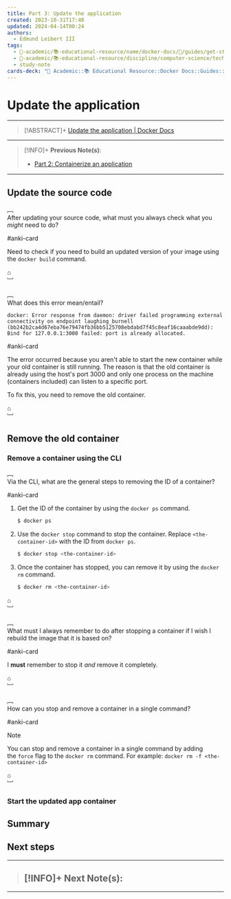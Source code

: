 ```yaml
---
title: Part 3꞉ Update the application
created: 2023-10-31T17:48
updated: 2024-04-14T00:24
authors:
  - Edmund Leibert III
tags:
  - 🔴-academic/📚-educational-resource/name/docker-docs/🔖/guides/get-started/part-3-update-the-application
  - 🔴-academic/📚-educational-resource/discipline/computer-science/technology/docker
  - study-note
cards-deck: "🔴 Academic::📚 Educational Resource::Docker Docs::Guides::Get started::Part 3: Update the application"
---
```


# Update the application

---

> [!ABSTRACT]+
> [Update the application | Docker Docs](https://docs.docker.com/get-started/03_updating_app/)

---

> [!INFO]+ 
> **Previous Note(s)**:
> - [Part 2꞉ Containerize an application](the-vault/src/🔴%20Academic/📚%20Educational%20Resource/Docker%20Docs/Guides/Get%20started/Part%202꞉%20Containerize%20an%20application.md)

---

## Update the source code

﹇<br>
After updating your source code, what must you always check what you _might_ need to do?

#anki-card 

Need to check if you need to build an updated version of your image using the `docker build` command.

⌂
<br>﹈<br>

﹇<br>
What does this error mean/entail?

```
docker: Error response from daemon: driver failed programming external connectivity on endpoint laughing_burnell 
(bb242b2ca4d67eba76e79474fb36bb5125708ebdabd7f45c8eaf16caaabde9dd): Bind for 127.0.0.1:3000 failed: port is already allocated.
```

#anki-card 

The error occurred because you aren't able to start the new container while your old container is still running. The reason is that the old container is already using the host's port 3000 and only one process on the machine (containers included) can listen to a specific port. 

To fix this, you need to remove the old container.

⌂
<br>﹈<br>

## Remove the old container

### Remove a container using the CLI

﹇<br>
Via the CLI, what are the general steps to removing the ID of a container?

#anki-card 

1. Get the ID of the container by using the `docker ps` command.
    ```bash
    $ docker ps
    ```
2. Use the `docker stop` command to stop the container. Replace `<the-container-id>` with the ID from `docker ps`.
    ```bash
    $ docker stop <the-container-id>
    ```
3. Once the container has stopped, you can remove it by using the `docker rm` command.    
    ```bash
    $ docker rm <the-container-id>
    ```

⌂
<br>﹈<br>

﹇<br>
What must I always remember to do after stopping a container if I wish I rebuild the image that it is based on?

#anki-card 

I **must** remember to stop it _and_ remove it completely.

⌂
<br>﹈<br>

﹇<br>
How can you stop and remove a container in a single command?

#anki-card 

> [!Note] 
> You can stop and remove a container in a single command by adding the `force` flag to the `docker rm` command. For example: `docker rm -f <the-container-id>`

⌂
<br>﹈<br>

### Start the updated app container

## Summary

## Next steps

---

> [!INFO]+ 
> **Next Note(s)**:
> - 

---